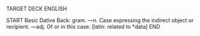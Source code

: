 TARGET DECK
ENGLISH

START
Basic
Dative
Back: gram. —n. Case expressing the indirect object or recipient. —adj. Of or in this case. [latin: related to *data]
END

